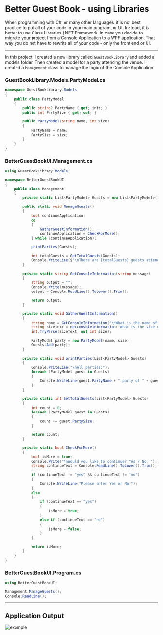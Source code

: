 # Better Guest Book - using Libraries

When programming with C#, or many other languages, it is not best practice to put all of your code in your main program, or UI. Instead, it is better to use Class Libraries (.NET Framework) in case you decide to migrate your project from a Console Application to a WPF application. That way you do not have to rewrite all of your code - only the front end or UI.

---


In this project, I created a new library called `GuestBookLibrary` and added a models folder. Then created a model for a party attending the venue. I created a `Management` class to manage the logic of the Console Application. 

### GuestBookLibrary.Models.PartyModel.cs

```C#
namespace GuestBookLibrary.Models
{
    public class PartyModel
    {
        public string? PartyName { get; init; }
        public int PartySize { get; set; }  

        public PartyModel(string name, int size) 
        {
            PartyName = name;
            PartySize = size;
        }
    }
}
```

### BetterGuestBookUI.Management.cs

```C#
using GuestBookLibrary.Models;

namespace BetterGuestBookUI
{
    public class Management
    {
        private static List<PartyModel> Guests = new List<PartyModel>();

        public static void ManageGuests()
        {
            bool continueApplication;
            do
            {
                GatherGuestInformation();
                continueApplication = CheckForMore();
            } while (continueApplication);

            printParties(Guests);

            int totalGuests = GetTotalGuests(Guests);
            Console.WriteLine($"\nThere are {totalGuests} guests attending.");
        }

        private static string GetConsoleInformation(string message)
        {
            string output = "";
            Console.Write(message);
            output = Console.ReadLine().ToLower().Trim();

            return output;
        }

        private static void GatherGuestInformation()
        {
            string name = GetConsoleInformation("\nWhat is the name of the party: ");
            string sizeText = GetConsoleInformation("What is the size of the party: ");
            int.TryParse(sizeText, out int size);

            PartyModel party = new PartyModel(name, size);
            Guests.Add(party);
        }

        private static void printParties(List<PartyModel> Guests)
        {
            Console.WriteLine("\nAll parties:");
            foreach (PartyModel guest in Guests)
            {
                Console.WriteLine(guest.PartyName + " party of " + guest.PartySize + ".");
            }
        }

        private static int GetTotalGuests(List<PartyModel> Guests)
        {
            int count = 0;
            foreach (PartyModel guest in Guests)
            {
                count += guest.PartySize;
            }

            return count;
        }

        private static bool CheckForMore()
        {
            bool isMore = true;
            Console.Write("\nWould you like to continue? Yes / No: ");
            string continueText = Console.ReadLine().ToLower().Trim();

            if (continueText != "yes" && continueText != "no")
            {
                Console.WriteLine("Please enter Yes or No.");
            }
            else
            {
                if (continueText == "yes")
                {
                    isMore = true;
                }
                else if (continueText == "no")
                {
                    isMore = false;
                }
            }

            return isMore;
        }
    }
}
```

### BetterGuestBookUI.Program.cs
```C#
using BetterGuestBookUI;

Management.ManageGuests();
Console.ReadLine();
```


---

## Application Output

![example]()

